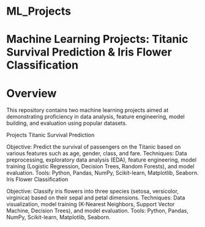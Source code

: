 # ML_Projects
# Machine Learning Projects: Titanic Survival Prediction & Iris Flower Classification

# Overview
This repository contains two machine learning projects aimed at demonstrating proficiency in data analysis, feature engineering, model building, and evaluation using popular datasets.

Projects
Titanic Survival Prediction

Objective: Predict the survival of passengers on the Titanic based on various features such as age, gender, class, and fare.
Techniques: Data preprocessing, exploratory data analysis (EDA), feature engineering, model training (Logistic Regression, Decision Trees, Random Forests), and model evaluation.
Tools: Python, Pandas, NumPy, Scikit-learn, Matplotlib, Seaborn.
Iris Flower Classification

Objective: Classify iris flowers into three species (setosa, versicolor, virginica) based on their sepal and petal dimensions.
Techniques: Data visualization, model training (K-Nearest Neighbors, Support Vector Machine, Decision Trees), and model evaluation.
Tools: Python, Pandas, NumPy, Scikit-learn, Matplotlib, Seaborn.
